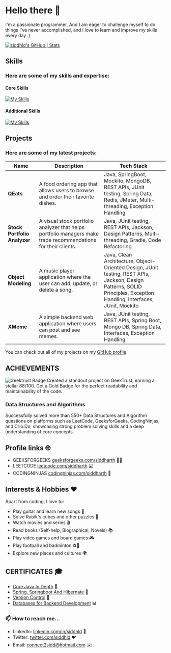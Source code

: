 # Hello there 👋


I'm a passionate programmer, And I am eager to challenge myself to do things I've never accomplished, and I love to learn and improve my skills every day :)

[![siddhld's GitHub | Stats](https://stats.quine.sh/siddhld/github?theme=dark)](https://quine.sh?utm_source=widgets&utm_campaign=siddhld)


## Skills
### Here are some of my skills and expertise:
#### Core Skills
[![My Skills](https://skillicons.dev/icons?i=java,spring,mysql,git,maven,gradle,idea,eclipse&theme=light)](https://skillicons.dev)

#### Additional Skills
[![My Skills](https://skillicons.dev/icons?i=cpp,html,css,javascript,tailwind,react,nodejs,express,mongodb,git,kubernetes,docker,postman,vscode,kafka&theme=dark)](https://skillicons.dev)

## Projects
### Here are some of my latest projects:

| **Name** | **Description** | **Tech Stack** |
| --- | --- | --- |
| **QEats** | A food ordering app that allows users to browse and order their favorite dishes. | Java, SpringBoot, Mockito, MongoDB, REST APIs, JUnit testing, Spring Data, Redis, JMeter, Multi-threading, Exception Handling |
| **Stock Portfolio Analyzer** | A visual stock portfolio analyzer that helps portfolio managers make trade recommendations for their clients. | Java, JUnit testing, REST APIs, Jackson, Design Patterns, Multi-threading, Gradle, Code Refactoring |
| **Object Modeling** | A music player application where the user can add, update, or delete a song. | Java, Clean Architecture, Object-Oriented Design, JUnit testing, REST APIs, Jackson, Design Patterns, SOLID Principles, Exception Handling, Interfaces, JUnit, Mockito |
| **XMeme** | A simple backend web application where users can post and see memes. | Java, JUnit testing, REST APIs, Spring Boot, Mongo DB, Spring Data, Interfaces, Exception Handling |


You can check out all of my projects on my [GitHub profile](https://github.com/siddhld?tab=repositories).






## ACHIEVEMENTS
![Geektrust Badge](https://github.com/siddhld/siddhld/assets/90497078/29f7b357-4b52-4747-95ba-7decce2bda7b)
Created a standout project on GeekTrust, earning a stellar 88/100. Got a Gold Badge for the perfect readability and maintainability of the code.

### Data Structures and Algorithms
Successfully solved more than 550+ Data Structures and Algorithm questions on platforms such as LeetCode, GeeksforGeeks, CodingNinjas, and
Crio.Do, showcasing strong problem solving skills and a deep understanding of core concepts.





## Profile links 🌐
- GEEKSFORGEEKS [geeksforgeeks.com/siddharth](https://auth.geeksforgeeks.org/user/sidd_01/) 🧑‍💻
- LEETCODE [leetcode.com/siddharth](https://leetcode.com/Siddharthkr03/) 💻
- CODINGNINJAS [codingninjas.com/siddharth](https://www.codingninjas.com/studio/profile/692b6a55-ce79-4e6f-97b1-2b5ca047f8bf) 🚀

## Interests & Hobbies ❤️
Apart from coding, I love to:
- Play guitar and learn new songs 🎸
- Solve Rubik's cubes and other puzzles 🧩
- Watch movies and series 🎬
- Read books (Self-help, Biographical, Novels) 📚
- Play video games and board games 🎮
- Play football and badminton ⚽️🏸
- Explore new places and cultures 🌍

## CERTIFICATES 🎓
- [Core Java In Depth](https://www.udemy.com/certificate/UC-af3aa260-ceba-4ded-a651-f762a91a7069/) 📜
- [Spring, Springboot And Hibernate](https://www.udemy.com/certificate/UC-e5544a22-d6ee-4849-afae-a913fd38961f/) 🌱
- [Version Control](https://www.coursera.org/account/accomplishments/verify/JYLDGDK25845) 📝
- [Databases for Backend Development](https://www.coursera.org/account/accomplishments/verify/6YJZP4S9Z2LQ) 📊

### 📫 How to reach me...
- LinkedIn: [linkedin.com/in/siddhld](https://www.linkedin.com/in/siddharthhaldhar/) 💼
- Twitter: [twitter.com/siddhld](https://twitter.com/Siddharthhld) 🐦
- Email: [connect2sidd@hotmail.com](connect2sidd@hotmail.com) ✉️
